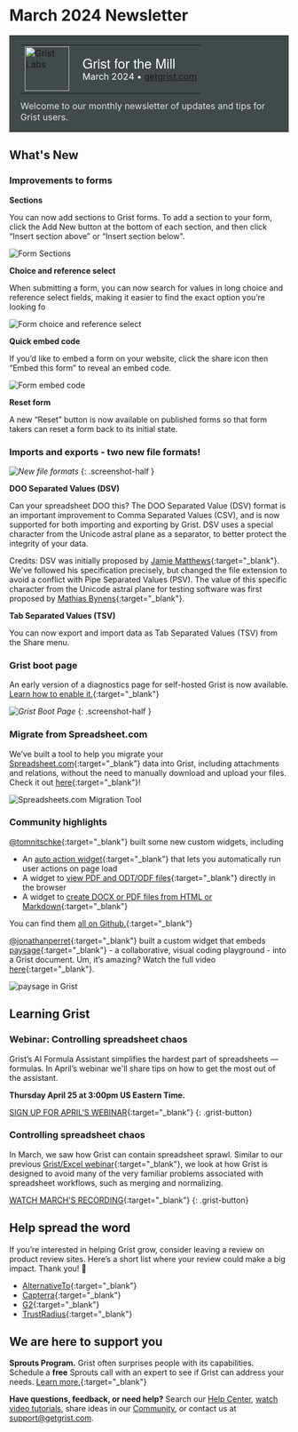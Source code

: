 # March 2024 Newsletter

<style>
  /* restore some poorly overridden defaults */
  .newsletter-header .table {
    background-color: initial;
    border: initial;
  }
  .newsletter-header .table > tbody > tr > td {
    padding: initial;
    border: initial;
    vertical-align: initial;
  }
  .newsletter-header img.header-img {
    padding: initial;
    max-width: initial;
    display: initial;
    padding: initial;
    line-height: initial;
    background-color: initial;
    border: initial;
    border-radius: initial;
    margin: initial;
  }

  /* copy newsletter styles, with a prefix for sufficient specificity */
  .newsletter-header .header {
    border: none;
    padding: 0;
    margin: 0;
  }
  .newsletter-header table > tbody > tr > td.header-image {
    width: 80px;
    padding-right: 16px;
  }
  .newsletter-header table > tbody > tr > td.header-text {
    background-color: #42494B;
    padding: 16px 20px;
  }
  .newsletter-header table.header-top {
    border: none;
    padding: 0;
    margin: 0;
    width: 100%;
  }
  .header-title {
    font-family: Helvetica Neue, Helvetica, Arial, sans-serif;
    font-size: 24px;
    line-height: 28px;
    color: #FFFFFF;
  }
  .header-month {
    color: #FFFFFF;
  }
  .header-welcome {
    margin-top: 12px;
    color: #FFFFFF;
  }
  .newsletter-summary {
    background-color: #e3fff5;
    margin: 0;
    padding: 10px;
  }
  .newsletter-summary-header {
    text-align: center;
    padding-bottom: 10px;
    border-bottom: 1px solid lightgrey;
  }
  .newsletter-summary ul {
    padding-left: 20px;
  }
  .newsletter-summary li {
    margin-bottom: 10px;
  }
  .newsletter-summary li p {
    margin: 0px
  }
</style>
<div class="newsletter-header">
<table class="header" cellpadding="0" cellspacing="0" border="0"><tr>
  <td class="header-text">
    <table class="header-top"><tr>
      <td class="header-image">
        <a href="https://www.getgrist.com">
          <img class="header-img" src="/images/newsletters/grist-labs.png" width="80" height="80" alt="Grist Labs" border="0">
        </a>
      </td>
      <td class="header-top-text">
        <div class="header-title">Grist for the Mill</div>
        <div class="header-month">March 2024
          &#8226; <a href="https://www.getgrist.com/">getgrist.com</a></div>
      </td>
    </tr></table>
    <div class="header-welcome" style="color: #e0e0e0;">
      Welcome to our monthly newsletter of updates and tips for Grist users.
    </div>
  </td>
</tr></table>
</div>

## What's New

### Improvements to forms

**Sections**

You can now add sections to Grist forms. To add a section to your form, click the Add New button at the bottom of each section, and then click “Insert section above” or “Insert section below".

![Form Sections](../images/newsletters/2024-03/forms-sections.png)

**Choice and reference select**

When submitting a form, you can now search for values in long choice and reference select fields, making it easier to find the exact option you’re looking fo

![Form choice and reference select](../images/newsletters/2024-03/forms-values-search.png)

**Quick embed code**

If you’d like to embed a form on your website, click the share icon then “Embed this form” to reveal an embed code.

![Form embed code](../images/newsletters/2024-03/forms-embed.png)

**Reset form**

A new “Reset” button is now available on published forms so that form takers can reset a form back to its initial state.

### Imports and exports - two new file formats!

<span class="screenshot-large">*![New file formats](../images/newsletters/2024-03/dsv-tsv.png)*</span>
{: .screenshot-half }

**DOO Separated Values (DSV)**

Can your spreadsheet DOO this? The DOO Separated Value (DSV) format is an important improvement to Comma Separated Values (CSV), and is now supported for both importing and exporting by Grist. DSV uses a special character from the Unicode astral plane as a separator, to better protect the integrity of your data.

Credits: DSV was initially proposed by [Jamie Matthews](https://twitter.com/j4mie/status/804701143171497984){:target="\_blank"}. We've followed his specification precisely, but changed the file extension to avoid a conflict with Pipe Separated Values (PSV). The value of this specific character from the Unicode astral plane for testing software was first proposed by [Mathias Bynens](https://mathiasbynens.be/notes/javascript-unicode#poo-test){:target="\_blank"}.

**Tab Separated Values (TSV)**

You can now export and import data as Tab Separated Values (TSV) from the Share menu.

### Grist boot page

An early version of a diagnostics page for self-hosted Grist is now available. [Learn how to enable it.](https://github.com/gristlabs/grist-core/?tab=readme-ov-file#activating-the-boot-page-for-diagnosing-problems){:target="\_blank"}

<span class="screenshot-large">*![Grist Boot Page](../images/newsletters/2024-03/boot-page.png)*</span>
{: .screenshot-half }

### Migrate from Spreadsheet.com

We’ve built a tool to help you migrate your [Spreadsheet.com](http://spreadsheet.com/){:target="\_blank"} data into Grist, including attachments and relations, without the need to manually download and upload your files. Check it out [here](https://public.getgrist.com/qYMSk6bdsLF6/Migrate-from-Spreadsheetcom/){:target="\_blank"}!

![Spreadsheets.com Migration Tool](../images/newsletters/2024-03/spreadsheets-migration.gif)

### Community highlights

[@tomnitschke](https://github.com/tomnitschke){:target="\_blank"} built some new custom widgets, including 

* An [auto action widget](https://community.getgrist.com/t/custom-widget-automatically-apply-useractions-a-k-a-the-self-clicking-action-button/4388){:target="\_blank"} that lets you automatically run user actions on page load
* A widget to [view PDF and ODT/ODF files](https://community.getgrist.com/t/custom-widget-view-pdf-and-odt-odf-files-directly-in-the-browser/4372/1){:target="\_blank"} directly in the browser
* A widget to [create DOCX or PDF files from HTML or Markdown](https://community.getgrist.com/t/custom-widget-create-docx-or-pdf-files-from-html-or-markdown/4402/1){:target="\_blank"}

You can find them [all on Github.](https://github.com/tomnitschke/gristwidgets/tree/main){:target="\_blank"}

[@jonathanperret](https://twitter.com/jonathanperret){:target="\_blank"} built a custom widget that embeds [paysage](https://paysage.xyz/){:target="\_blank"} - a collaborative, visual coding playground - into a Grist document. Um, it’s amazing? Watch the full video [here](https://twitter.com/jonathanperret/status/1766425193449164961?t=ppOCyOgqvQppdm7qezh5pQ){:target="\_blank"}.

![paysage in Grist](../images/newsletters/2024-03/perret-paysage.png)

## Learning Grist

### Webinar: Controlling spreadsheet chaos

Grist’s AI Formula Assistant simplifies the hardest part of spreadsheets — formulas. In April’s webinar we'll share tips on how to get the most out of the assistant.

**Thursday April 25 at 3:00pm US Eastern Time.**

[SIGN UP FOR APRIL'S WEBINAR](https://www.getgrist.com/webinars/ai-formula-assistant-best-practices/?utm_source=support-newsletter&utm_medium=internal&utm_campaign=build-webinar&utm_term=april-2024){:target="\_blank"}
{: .grist-button}

### Controlling spreadsheet chaos

In March, we saw how Grist can contain spreadsheet sprawl. Similar to our previous [Grist/Excel webinar](https://www.getgrist.com/webinars/grist-webinar-expense-tracking/){:target="\_blank"}, we look at how Grist is designed to avoid many of the very familiar problems associated with spreadsheet workflows, such as merging and normalizing.

[WATCH MARCH'S RECORDING](https://www.getgrist.com/webinars/controlling-spreadsheet-chaos-grist-v-excel/){:target="\_blank"}
{: .grist-button}

## Help spread the word
If you’re interested in helping Grist grow, consider leaving a review on product review sites. Here’s a short list where your review could make a big impact. Thank you! 🙏

* [AlternativeTo](https://alternativeto.net/software/grist/about/){:target="\_blank"}
* [Capterra](https://www.capterra.com/p/232821/Grist/){:target="\_blank"}
* [G2](https://www.g2.com/products/grist){:target="\_blank"}
* [TrustRadius](https://www.trustradius.com/products/grist/){:target="\_blank"}

## We are here to support you

**Sprouts Program.** Grist often surprises people with its capabilities. Schedule a **free** Sprouts call with an expert to see if Grist can address your needs. [Learn more.](https://www.getgrist.com/sprouts-program/){:target="\_blank"}

**Have questions, feedback, or need help?** Search our [Help Center](../index.md), [watch video
tutorials](https://www.youtube.com/channel/UCx0ioQrrC-bIrkmZ7ZULr0g/playlists), share ideas in our
[Community](https://community.getgrist.com), or contact us at <support@getgrist.com>.